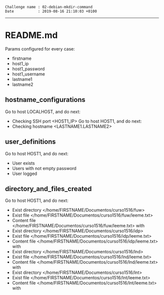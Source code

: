 ```
Challenge name : 02-debian-mkdir-command
Date           : 2019-08-16 21:10:03 +0100
```
---
# README.md

Params configured for every case:
* firstname
* host1_ip
* host1_password
* host1_username
* lastname1
* lastname2

## hostname_configurations

Go to host LOCALHOST, and do next:
* Checking SSH port <HOST1_IP>
Go to host HOST1, and do next:
* Checking hostname <LASTNAME1.LASTNAME2>

## user_definitions

Go to host HOST1, and do next:
* User <FIRSTNAME> exists
* Users <FIRSTNAME> with not empty password 
* User <FIRSTNAME> logged

## directory_and_files_created

Go to host HOST1, and do next:
* Exist directory </home/FIRSTNAME/Documentos/curso1516/fuw>
* Exist file </home/FIRSTNAME/Documentos/curso1516/fuw/leeme.txt>
* Content file </home/FIRSTNAME/Documentos/curso1516/fuw/leeme.txt> with <FIRSTNAME>
* Exist directory </home/FIRSTNAME/Documentos/curso1516/idp>
* Exist file </home/FIRSTNAME/Documentos/curso1516/idp/leeme.txt>
* Content file </home/FIRSTNAME/Documentos/curso1516/idp/leeme.txt> with <FIRSTNAME>
* Exist directory </home/FIRSTNAME/Documentos/curso1516/lnd>
* Exist file </home/FIRSTNAME/Documentos/curso1516/lnd/leeme.txt>
* Content file </home/FIRSTNAME/Documentos/curso1516/lnd/leeme.txt> with <FIRSTNAME>
* Exist directory </home/FIRSTNAME/Documentos/curso1516/lnt>
* Exist file </home/FIRSTNAME/Documentos/curso1516/lnt/leeme.txt>
* Content file </home/FIRSTNAME/Documentos/curso1516/lnt/leeme.txt> with <FIRSTNAME>
